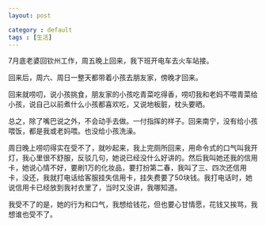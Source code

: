 ```yaml
---
layout: post

category : default
tags : [生活]
---
```

7月底老婆回钦州工作，周五晚上回来，我下班开电车去火车站接。

回来后，周六、周日一整天都带着小孩去朋友家，傍晚才回来。

回来就唠叨，说小孩挑食，朋友家的小孩吃青菜吃得香，唠叨我和老妈不喂青菜给小孩，说自己以前煮什么小孩都喜欢吃，又说地板脏，枕头要晒。

总之，除了嘴巴说之外，不会动手去做。一付指挥的样子。回来南宁，没有给小孩喂饭，都是我或老妈喂。也没给小孩洗澡。

周日晚上唠叨得实在受不了，就吵起来，我上完厕所回来，用命令式的口气叫我开灯，我心里很不舒服，反驳几句，她说已经没什么好讲的。然后我叫她还我的信用卡，她说心情不好，要刷1万的化妆品，要打扮第二春，我叫了三、四次还信用卡，没还，我就打电话给客服挂失信用卡，挂失费要了50块钱。我打电话时，她说信用卡已经放到我衬衣里了，当时又没讲，我哪知道。

我受不了的是，她的行为和口气，我想给钱花，但也要心甘情愿，花钱又挨骂，我想谁也受不了。

